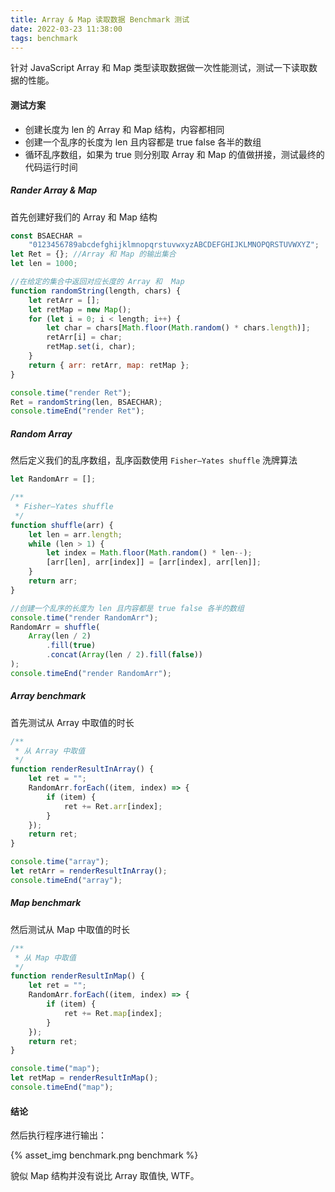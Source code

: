 ```yaml
---
title: Array & Map 读取数据 Benchmark 测试
date: 2022-03-23 11:38:00
tags: benchmark
---
```


针对 JavaScript Array 和 Map 类型读取数据做一次性能测试，测试一下读取数据的性能。
<!--more-->

#### 测试方案

+ 创建长度为 len 的 Array 和  Map 结构，内容都相同
+ 创建一个乱序的长度为 len 且内容都是 true false 各半的数组
+ 循环乱序数组，如果为 true 则分别取 Array 和 Map 的值做拼接，测试最终的代码运行时间



##### Rander Array & Map

首先创建好我们的  Array 和  Map 结构

```javascript
const BSAECHAR =
	"0123456789abcdefghijklmnopqrstuvwxyzABCDEFGHIJKLMNOPQRSTUVWXYZ";
let Ret = {}; //Array 和 Map 的输出集合
let len = 1000;

//在给定的集合中返回对应长度的 Array 和  Map
function randomString(length, chars) {
	let retArr = [];
	let retMap = new Map();
	for (let i = 0; i < length; i++) {
		let char = chars[Math.floor(Math.random() * chars.length)];
		retArr[i] = char;
		retMap.set(i, char);
	}
	return { arr: retArr, map: retMap };
}

console.time("render Ret");
Ret = randomString(len, BSAECHAR);
console.timeEnd("render Ret");

```



##### Random Array

然后定义我们的乱序数组，乱序函数使用 `Fisher–Yates shuffle` 洗牌算法

```javascript
let RandomArr = [];

/**
 * Fisher–Yates shuffle
 */
function shuffle(arr) {
	let len = arr.length;
	while (len > 1) {
		let index = Math.floor(Math.random() * len--);
		[arr[len], arr[index]] = [arr[index], arr[len]];
	}
	return arr;
}

//创建一个乱序的长度为 len 且内容都是 true false 各半的数组
console.time("render RandomArr");
RandomArr = shuffle(
	Array(len / 2)
		.fill(true)
		.concat(Array(len / 2).fill(false))
);
console.timeEnd("render RandomArr");
```



##### Array benchmark 

首先测试从 Array 中取值的时长

```javascript
/**
 * 从 Array 中取值
 */
function renderResultInArray() {
	let ret = "";
	RandomArr.forEach((item, index) => {
		if (item) {
			ret += Ret.arr[index];
		}
	});
	return ret;
}

console.time("array");
let retArr = renderResultInArray();
console.timeEnd("array");
```

##### Map benchmark 

然后测试从 Map 中取值的时长

```javascript
/**
 * 从 Map 中取值
 */
function renderResultInMap() {
	let ret = "";
	RandomArr.forEach((item, index) => {
		if (item) {
			ret += Ret.map[index];
		}
	});
	return ret;
}

console.time("map");
let retMap = renderResultInMap();
console.timeEnd("map");
```

#### 结论

然后执行程序进行输出：

{% asset_img  benchmark.png  benchmark %}

貌似 Map 结构并没有说比 Array 取值快, WTF。
